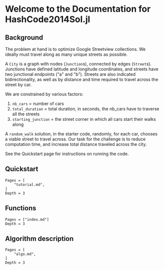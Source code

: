 # Welcome to the Documentation for HashCode2014Sol.jl

## Background
The problem at hand is to optimize Google Streetview collections. We ideally must travel along as many unique streets as possible. 

A `City` is a graph with nodes (`Junction`s), connected by edges (`Street`s). Junctions have defined latitude and longitude coordinates, and streets have two junctional endpoints ("a" and "b"). Streets are also indicated bidirectionality, as well as by distance and time required to travel across the street by car.   

We are constrained by various factors:
1. `nb_cars` = number of cars 
2. `total_duration` = total duration, in seconds, the nb_cars have to traverse all the streets 
3. `starting_junction` = the street corner in which all cars start their walks along 

A `random_walk` solution, in the starter code, randomly, for each car, chooses a viable street to travel across. Our task for the challenge is to reduce computation time, and increase total distance traveled across the city. 

See the Quickstart page for instructions on running the code.

## Quickstart
```@contents
Pages = [
    "tutorial.md",
]
Depth = 3
```

## Functions
```@index
Pages = ["index.md"]
Depth = 3
```

## Algorithm description
```@contents
Pages = [
    "algo.md",
]
Depth = 3
```